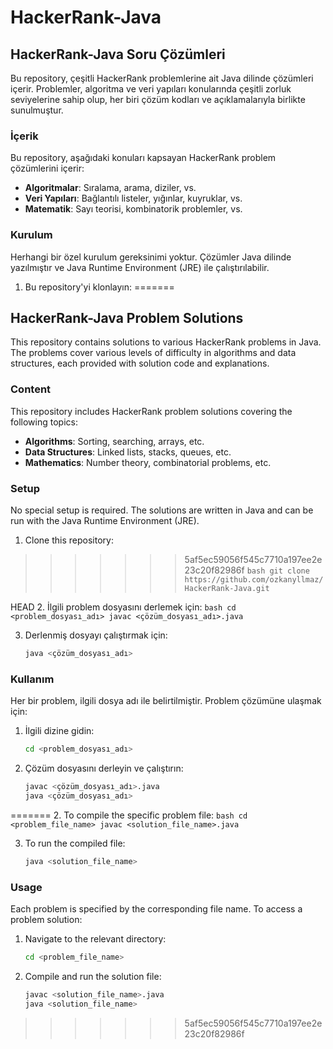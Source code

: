 # HackerRank-Java

## HackerRank-Java Soru Çözümleri

Bu repository, çeşitli HackerRank problemlerine ait Java dilinde çözümleri içerir. Problemler, algoritma ve veri yapıları konularında çeşitli zorluk seviyelerine sahip olup, her biri çözüm kodları ve açıklamalarıyla birlikte sunulmuştur.

### İçerik

Bu repository, aşağıdaki konuları kapsayan HackerRank problem çözümlerini içerir:

- **Algoritmalar**: Sıralama, arama, diziler, vs.
- **Veri Yapıları**: Bağlantılı listeler, yığınlar, kuyruklar, vs.
- **Matematik**: Sayı teorisi, kombinatorik problemler, vs.

### Kurulum

Herhangi bir özel kurulum gereksinimi yoktur. Çözümler Java dilinde yazılmıştır ve Java Runtime Environment (JRE) ile çalıştırılabilir.

1. Bu repository'yi klonlayın:
=======
## HackerRank-Java Problem Solutions

This repository contains solutions to various HackerRank problems in Java. The problems cover various levels of difficulty in algorithms and data structures, each provided with solution code and explanations.

### Content

This repository includes HackerRank problem solutions covering the following topics:

- **Algorithms**: Sorting, searching, arrays, etc.
- **Data Structures**: Linked lists, stacks, queues, etc.
- **Mathematics**: Number theory, combinatorial problems, etc.

### Setup

No special setup is required. The solutions are written in Java and can be run with the Java Runtime Environment (JRE).

1. Clone this repository:
>>>>>>> 5af5ec59056f545c7710a197ee2e23c20f82986f
    ```bash
    git clone https://github.com/ozkanyllmaz/HackerRank-Java.git
    ```

 HEAD
2. İlgili problem dosyasını derlemek için:
    ```bash
    cd <problem_dosyası_adı>
    javac <çözüm_dosyası_adı>.java
    ```

3. Derlenmiş dosyayı çalıştırmak için:
    ```bash
    java <çözüm_dosyası_adı>
    ```

### Kullanım

Her bir problem, ilgili dosya adı ile belirtilmiştir. Problem çözümüne ulaşmak için:

1. İlgili dizine gidin:
    ```bash
    cd <problem_dosyası_adı>
    ```

2. Çözüm dosyasını derleyin ve çalıştırın:
    ```bash
    javac <çözüm_dosyası_adı>.java
    java <çözüm_dosyası_adı>
    ```




=======
2. To compile the specific problem file:
    ```bash
    cd <problem_file_name>
    javac <solution_file_name>.java
    ```

3. To run the compiled file:
    ```bash
    java <solution_file_name>
    ```

### Usage

Each problem is specified by the corresponding file name. To access a problem solution:

1. Navigate to the relevant directory:
    ```bash
    cd <problem_file_name>
    ```

2. Compile and run the solution file:
    ```bash
    javac <solution_file_name>.java
    java <solution_file_name>
    ```
>>>>>>> 5af5ec59056f545c7710a197ee2e23c20f82986f
